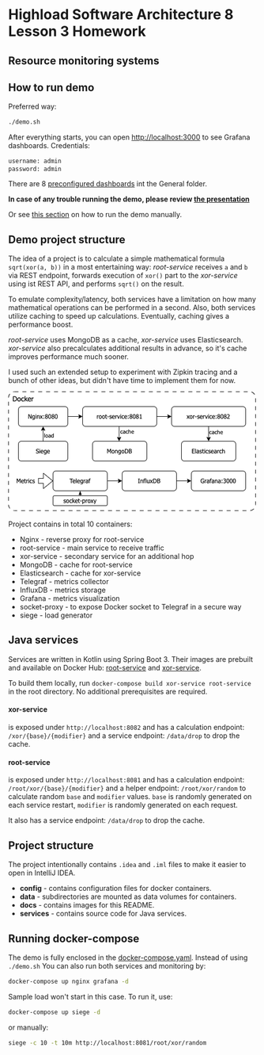 # Highload Software Architecture 8 Lesson 3 Homework

Resource monitoring systems
---

## How to run demo

Preferred way:

```bash
./demo.sh
```

After everything starts, you can open [http://localhost:3000](http://localhost:3000) to see Grafana dashboards.
Credentials:

```
username: admin
password: admin
```

There are 8 [preconfigured dashboards](http://localhost:3000/dashboards) int the General folder.

**In case of any trouble running the demo, please review [the presentation](PRESENTATION.md)**

Or see [this section](#running-docker-compose) on how to run the demo manually.

## Demo project structure

The idea of a project is to calculate a simple mathematical formula `sqrt(xor(a, b))` in a most entertaining way: *root-service*
receives `a` and `b` via REST endpoint, forwards execution of `xor()` part to the *xor-service* using ist REST API, and performs `sqrt()` on
the result.

To emulate complexity/latency, both services have a limitation on how many mathematical operations can be performed in a second. Also, both
services utilize caching to speed up calculations. Eventually, caching gives a performance boost.

*root-service* uses MongoDB as a cache, *xor-service* uses Elasticsearch. *xor-service* also precalculates additional results in advance, so
it's cache improves performance much sooner.

I used such an extended setup to experiment with Zipkin tracing and a bunch of other ideas, but didn't have time to implement them for now.

![services diagram](docs/services.png "Services diagram")

Project contains in total 10 containers:

* Nginx - reverse proxy for root-service
* root-service - main service to receive traffic
* xor-service - secondary service for an additional hop
* MongoDB - cache for root-service
* Elasticsearch - cache for xor-service
* Telegraf - metrics collector
* InfluxDB - metrics storage
* Grafana - metrics visualization
* socket-proxy - to expose Docker socket to Telegraf in a secure way
* siege - load generator

## Java services

Services are written in Kotlin using Spring Boot 3. Their images are prebuilt and available on Docker
Hub: [root-service](https://hub.docker.com/repository/docker/ssamoilenko/hsal2-root-service/general)
and [xor-service](https://hub.docker.com/repository/docker/ssamoilenko/hsal2-xor-service/general).

To build them locally, run `docker-compose build xor-service root-service` in the root directory. No additional prerequisites are required.

#### xor-service

is exposed under `http://localhost:8082` and has a calculation endpoint:
`/xor/{base}/{modifier}` and a service endpoint: `/data/drop` to drop the cache.

#### root-service

is exposed under `http://localhost:8081` and has a calculation endpoint:
`/root/xor/{base}/{modifier}` and a helper endpoint: `/root/xor/random` to calculate random `base` and `modifier` values.
`base` is randomly generated on each service restart, `modifier` is randomly generated on each request.

It also has a service endpoint: `/data/drop` to drop the cache.

## Project structure

The project intentionally contains `.idea` and `.iml` files to make it easier to open in IntelliJ IDEA.

* **config** - contains configuration files for docker containers.
* **data** - subdirectories are mounted as data volumes for containers.
* **docs** - contains images for this README.
* **services** - contains source code for Java services.

## Running docker-compose

The demo is fully enclosed in the [docker-compose.yaml](docker-compose.yaml). Instead of using `./demo.sh` You can also run both services
and monitoring by:

```bash
docker-compose up nginx grafana -d
```

Sample load won't start in this case. To run it, use:

```bash
docker-compose up siege -d
```

or manually:

```bash
siege -c 10 -t 10m http://localhost:8081/root/xor/random
```
